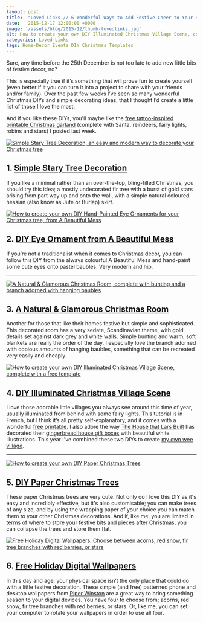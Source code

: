 ```yaml
---
layout: post
title:  "Loved Links // 6 Wonderful Ways to Add Festive Cheer to Your Home for Christmas"
date: 	2015-12-17 12:00:00 +0000
image: '/assets/blog/2015-12/thumb-lovedlinks.jpg'
alt: How to create your own DIY Illuminated Christmas Village Scene, complete with a free template
categories: Loved-Links
tags: Home-Decor Events DIY Christmas Templates
---
```


<p class="intro">Sure, any time before the 25th December is not too late to add new little bits of festive decor, no?</p>

This is especially true if it’s something that will prove fun to create yourself (even better if it you can turn it into a project to share with your friends and/or family). Over the past few weeks I’ve seen so many wonderful Christmas DIYs and simple decorating ideas, that I thought I’d create a little list of those I love the most.

And if you like these DIYs, you'll maybe like the <a href="/freebie/2015/12/10/printable-tattoo-inspired-christmas-garland.html" title="Free Printable Christmas Garland">free tattoo-inspired printable Christmas garland</a> (complete with Santa, reindeers, fairy lights, robins and stars) I posted last week.

<div class="row">
	<div class="col-md-6">
		<a href="http://www.ohhhmhhh.de/das-stern-spektakel-in-neonpink-und-kupfer-der-knuller/" title="Simple Stary Tree Decoration, an easy and modern way to decorate your Christmas tree"><img src="/assets/blog/2015-12/stary-christmas-tree-decoration.jpg" alt="Simple Stary Tree Decoration, an easy and modern way to decorate your Christmas tree"></a>
		<h2>1. <a href="http://www.ohhhmhhh.de/das-stern-spektakel-in-neonpink-und-kupfer-der-knuller/" title="Simple Stary Tree Decoration, an easy and modern way to decorate your Christmas tree">Simple Stary Tree Decoration</a></h2>
		<p>If you like a minimal rather than an over-the-top, bling-filled Christmas, you should try this idea; a mostly undecorated fir tree with a burst of gold stars arising from part way up and onto the wall, with a simple natural coloured hessian (also know as Jute or Burlap) skirt.</p>
	</div>
	<div class="col-md-6">
		<a href="http://www.abeautifulmess.com/2015/11/eye-ornament-diy.html" title="How to create your own DIY Hand-Painted Eye Ornaments for your Christmas tree, from A Beautiful Mess"><img src="/assets/blog/2015-12/diy-eye-christmas-ornament-a-beautiful-mess.jpg" alt="How to create your own DIY Hand-Painted Eye Ornaments for your Christmas tree, from A Beautiful Mess"></a>
		<h2>2. <a href="http://www.abeautifulmess.com/2015/11/eye-ornament-diy.html" title="How to create your own DIY Hand-Painted Eye Ornaments for your Christmas tree, from A Beautiful Mess">DIY Eye Ornament from A Beautiful Mess</a></h2>
		<p>If you’re not a traditionalist when it comes to Christmas decor, you can follow this DIY from the always colourful A Beautiful Mess and hand-paint some cute eyes onto pastel baubles. Very modern and hip.</p>
	</div>
</div>

* * *

<div class="row">
	<div class="col-md-6">
		<a href="http://www.houseofvalentina.com/natural-glamorous-christmas-room/" title="A Natural &amp; Glamorous Christmas Room, complete with bunting and a branch adorned with hanging baubles"><img src="/assets/blog/2015-12/branch-bauble-christmas-decoration.jpg" alt="A Natural &amp; Glamorous Christmas Room, complete with bunting and a branch adorned with hanging baubles"></a>
		<h2>3. <a href="http://www.houseofvalentina.com/natural-glamorous-christmas-room/" title="A Natural &amp; Glamorous Christmas Room, complete with bunting and a branch adorned with hanging baubles">A Natural &amp; Glamorous Christmas Room</a></h2>
		<p>Another for those that like their homes festive but simple and sophisticated. This decorated room has a very sedate, Scandinavian theme, with gold details set against dark grey and white walls. Simple bunting and warm, soft blankets are really the order of the day. I especially love the branch adorned with copious amounts of hanging baubles, something that can be recreated very easily and cheaply.</p>
	</div>
	<div class="col-md-6">
		<a href="http://aux-petites-merveilles.blogspot.se/2014/12/diy-village-lumineux-de-noel.html" title="How to create your own DIY Illuminated Christmas Village Scene, complete with a free template"><img src="/assets/blog/2015-12/diy-illuminated-christmas-village-scene.jpg" alt="How to create your own DIY Illuminated Christmas Village Scene, complete with a free template"></a>
		<h2>4. <a href="http://aux-petites-merveilles.blogspot.se/2014/12/diy-village-lumineux-de-noel.html" title="How to create your own DIY Illuminated Christmas Village Scene, complete with a free template">DIY Illuminated Christmas Village Scene</a></h2>
		<p>I love those adorable little villages you always see around this time of year, usually illuminated from behind with some fairy lights. This tutorial is in French, but I think it’s all pretty self-explanatory, and it comes with a wonderful <a href="http://www.fichier-pdf.fr/2014/12/07/villagelumineux/villagelumineux.pdf" title="">free printable</a>. I also adore the way <a href="http://thehousethatlarsbuilt.com" title="The House that Lars Built Website">The House that Lars Built</a> has decorated their <a href="http://thehousethatlarsbuilt.com/2015/12/diy-gingerbread-house-gift-boxes.html/" title="DIY Gingerbread House Gift Boxes from The House that Lars Built">gingerbread house gift boxes</a> with beautiful white illustrations. This year I've combined these two DIYs to create <a href="https://www.instagram.com/p/_W7peUGFWM/" title="My illuminated Christmas village on Instagram">my own wee village</a>.
		</p>
	</div>
</div>

* * *

<div class="row">
	<div class="col-md-6">
		<a href="http://www.theholidaycollective.com/diy-paper-christmas-trees/" title="How to create your own DIY Paper Christmas Trees"><img src="/assets/blog/2015-12/diy-paper-christmas-trees.jpg" alt="How to create your own DIY Paper Christmas Trees"></a>
		<h2>5. <a href="http://www.theholidaycollective.com/diy-paper-christmas-trees/" title="How to create your own DIY Paper Christmas Trees">DIY Paper Christmas Trees</a></h2>
		<p>These paper Christmas trees are very cute. Not only do I love this DIY as it's easy and incredibly effective, but it's also customisable; you can make trees of any size, and by using the wrapping paper of your choice you can match them to your other Christmas decorations. And if, like me, you are limited in terms of where to store your festive bits and pieces after Christmas, you can collapse the trees and store them flat.</p>
	</div>
	<div class="col-md-6">
		<a href="http://www.piperwinston.com/blog/free-holiday-digital-wallpapers/2014/12/17" title="Free Holiday Digital Wallpapers"><img src="/assets/blog/2015-12/free-christmas-wallpapers.jpg" alt="Free Holiday Digital Wallpapers. Choose between acorns, red snow, fir tree branches with red berries, or stars"></a>
		<h2>6. <a href="http://www.piperwinston.com/blog/free-holiday-digital-wallpapers/2014/12/17" title="Free Holiday Digital Wallpapers">Free Holiday Digital Wallpapers</a></h2>
		<p>In this day and age, your physical space isn’t the only place that could do with a little festive decoration. These simple (and free) patterned phone and desktop wallpapers from <a href="http://www.piperwinston.com" title="Piper Winston Website">Piper Winston</a> are a great way to bring something season to your digital devices. You have four to choose from; acorns, red snow, fir tree branches with red berries, or stars. Or, like me, you can set your computer to rotate your wallpapers in order to use all four.</p>
	</div>
</div>
